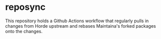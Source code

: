 # reposync

This repository holds a Github Actions workflow that regularly pulls in changes
from Horde upstream and rebases Maintaina's forked packages onto the changes.

